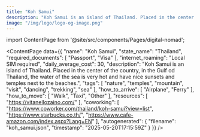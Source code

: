 ```yaml
---
title: "Koh Samui"
description: "Koh Samui is an island of Thailand. Placed in the center of the country, in the Gulf od Thailand, the water of the sea is very hot and have nice sunsets and temples next to the beaches."
image: "/img/logo/logo-og-image.png"
---
```

import ContentPage from '@site/src/components/Pages/digital-nomad';

<ContentPage
    data={{
  "name": "Koh Samui",
  "state_name": "Thailand",
  "required_documents": [
    "Passport",
    "Visa"
  ],
  "internet_roaming": "Local SIM required",
  "daily_average_cost": 30,
  "description": "Koh Samui is an island of Thailand. Placed in the center of the country, in the Gulf od Thailand, the water of the sea is very hot and have nice sunsets and temples next to the beaches.",
  "tags": [
    "nature",
    "temples",
    "mountain",
    "visit",
    "dancing",
    "trekking",
    "sea"
  ],
  "how_to_arrive": [
    "Airplane",
    "Ferry"
  ],
  "how_to_move": [
    "Walk",
    "Taxi",
    "Other"
  ],
  "resources": [
    "https://vitanellozaino.com/"
  ],
  "coworking": [
    "https://www.coworker.com/thailand/koh-samui?view=list",
    "https://www.starbucks.co.th/",
    "https://www.cafe-amazon.com/index.aspx?Lang=EN"
  ],
  "autogenerated": {
    "filename": "koh_samui.json",
    "timestamp": "2025-05-20T17:15:59Z"
  }
}}
/>
